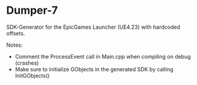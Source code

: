 # Dumper-7

SDK-Generator for the EpicGames Launcher (UE4.23) with hardcoded offsets.

Notes:
- Comment the ProcessEvent call in Main.cpp when compiling on debug (crashes)
- Make sure to initialize GObjects in the generated SDK by calling InitGObjects()
